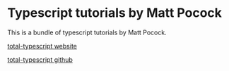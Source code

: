 # Typescript tutorials by Matt Pocock

This is a bundle of typescript tutorials by Matt Pocock.

[total-typescript website](https://www.totaltypescript.com/)

[total-typescript github](https://github.com/total-typescript)
